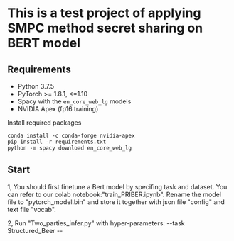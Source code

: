 # This is a test project of applying SMPC method secret sharing on BERT model


## Requirements

* Python 3.7.5
* PyTorch >= 1.8.1, <=1.10
* Spacy with the ``en_core_web_lg`` models
* NVIDIA Apex (fp16 training)

Install required packages
```
conda install -c conda-forge nvidia-apex
pip install -r requirements.txt
python -m spacy download en_core_web_lg
```

## Start
1, You should first finetune a Bert model by specifing task and dataset. You can refer to our colab notebook:"train_PRIBER.ipynb".
Rename the model file to "pytorch_model.bin" and store it together with json file "config" and text file "vocab".

2, Run "Two_parties_infer.py" with hyper-parameters:
--task Structured_Beer --
